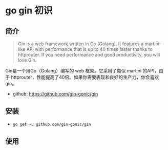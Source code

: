 # go gin 初识
## 简介
> Gin is a web framework written in Go (Golang). It features a martini-like API with performance that is up to 40 times faster thanks to httprouter. If you need performance and good productivity, you will love Gin.
>

Gin是一个用Go（Golang）编写的 web 框架。它采用了类似 martini 的API，由于 httprouter，性能提高了40倍。如果你需要表现和良好的生产力，你会喜欢gin。
- github: https://github.com/gin-gonic/gin
## 安装
- `go get -u github.com/gin-gonic/gin`

## 使用